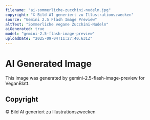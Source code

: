 ```yaml
---
filename: "ai-sommerliche-zucchini-nudeln.jpg"
copyright: "© Bild AI generiert zu Illustrationszwecken"
source: "Gemini 2.5 Flash Image Preview"
altText: "Sommerliche vegane Zucchini-Nudeln"
aiGenerated: true
model: "gemini-2.5-flash-image-preview"
uploadDate: "2025-09-04T11:27:40.631Z"
---
```


# AI Generated Image

This image was generated by gemini-2.5-flash-image-preview for VeganBlatt.

## Copyright
© Bild AI generiert zu Illustrationszwecken
